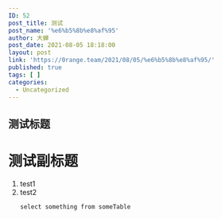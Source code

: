 ```yaml
---
ID: 52
post_title: 测试
post_name: '%e6%b5%8b%e8%af%95'
author: 大蝉
post_date: 2021-08-05 18:18:00
layout: post
link: 'https://0range.team/2021/08/05/%e6%b5%8b%e8%af%95/'
published: true
tags: [ ]
categories:
  - Uncategorized
---
```

<h2>测试标题</h2>
<h1>测试副标题</h1>
<ol>
<li>test1</li>
<li>test2
<pre><code class="language-sql">select something from someTable</code></pre></li>
</ol>